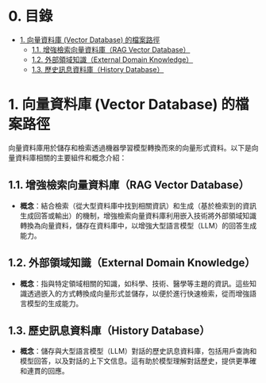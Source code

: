 # 0. 目錄
- [1. 向量資料庫 (Vector Database) 的檔案路徑](#1-向量資料庫-vector-database-的檔案路徑)
  - [1.1. 增強檢索向量資料庫（RAG Vector Database）](#11-增強檢索向量資料庫rag-vector-database)
  - [1.2. 外部領域知識（External Domain Knowledge）](#12-外部領域知識external-domain-knowledge)
  - [1.3. 歷史訊息資料庫（History Database）](#13-歷史訊息資料庫history-database)


# 1. 向量資料庫 (Vector Database) 的檔案路徑
向量資料庫用於儲存和檢索透過機器學習模型轉換而來的向量形式資料。以下是向量資料庫相關的主要組件和概念介紹：


## 1.1. 增強檢索向量資料庫（RAG Vector Database）
- **概念**：結合檢索（從大型資料庫中找到相關資訊）和生成（基於檢索到的資訊生成回答或輸出）的機制，增強檢索向量資料庫利用嵌入技術將外部領域知識轉換為向量資料，儲存在資料庫中，以增強大型語言模型（LLM）的回答生成能力。


## 1.2. 外部領域知識（External Domain Knowledge）
- **概念**：指與特定領域相關的知識，如科學、技術、醫學等主題的資訊。這些知識透過嵌入的方式轉換成向量形式並儲存，以便於進行快速檢索，從而增強語言模型的生成能力。


## 1.3. 歷史訊息資料庫（History Database）
- **概念**：儲存與大型語言模型（LLM）對話的歷史訊息資料庫，包括用戶查詢和模型回答，以及對話的上下文信息。這有助於模型理解對話歷史，提供更準確和連貫的回應。
